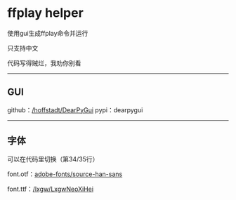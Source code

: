 # ffplay helper

使用gui生成ffplay命令并运行

只支持中文

代码写得贼烂，我劝你别看

---

## GUI

github：[/hoffstadt/DearPyGui](https://github.com/hoffstadt/DearPyGui)
pypi：dearpygui

---

## 字体

可以在代码里切换（第34/35行）

font.otf：[adobe-fonts/source-han-sans](https://github.com/adobe-fonts/source-han-sans)

font.ttf：[/lxgw/LxgwNeoXiHei](https://github.com/lxgw/LxgwNeoXiHei)
